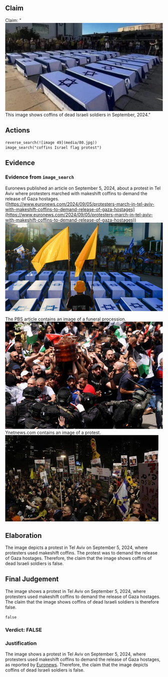 ## Claim
Claim: "![image 49](media/80.jpg) This image shows coffins of dead Israeli soldiers in September, 2024."

## Actions
```
reverse_search(![image 49](media/80.jpg))
image_search("coffins Israel flag protest")
```

## Evidence
### Evidence from `image_search`
Euronews published an article on September 5, 2024, about a protest in Tel Aviv where protesters marched with makeshift coffins to demand the release of Gaza hostages. ([https://www.euronews.com/2024/09/05/protesters-march-in-tel-aviv-with-makeshift-coffins-to-demand-release-of-gaza-hostages](https://www.euronews.com/2024/09/05/protesters-march-in-tel-aviv-with-makeshift-coffins-to-demand-release-of-gaza-hostages)) ![image 14312](media/2025-09-01_09-24-1756718686-272324.jpg)

The PBS article contains an image of a funeral procession. ![image 14313](media/2025-09-01_09-24-1756718686-557372.jpg) Ynetnews.com contains an image of a protest. ![image 14314](media/2025-09-01_09-24-1756718686-907116.jpg)


## Elaboration
The image depicts a protest in Tel Aviv on September 5, 2024, where protesters used makeshift coffins. The protest was to demand the release of Gaza hostages. Therefore, the claim that the image shows coffins of dead Israeli soldiers is false.


## Final Judgement
The image shows a protest in Tel Aviv on September 5, 2024, where protesters used makeshift coffins to demand the release of Gaza hostages. The claim that the image shows coffins of dead Israeli soldiers is therefore false.

`false`

### Verdict: FALSE

### Justification
The image shows a protest in Tel Aviv on September 5, 2024, where protesters used makeshift coffins to demand the release of Gaza hostages, as reported by [Euronews](https://www.euronews.com/2024/09/05/protesters-march-in-tel-aviv-with-makeshift-coffins-to-demand-release-of-gaza-hostages). Therefore, the claim that the image depicts coffins of dead Israeli soldiers is false.
